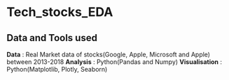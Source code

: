 # Tech_stocks_EDA

Data and Tools used
--
**Data**          : Real Market data of stocks(Google, Apple, Microsoft and Apple) between 2013-2018
**Analysis**      : Python(Pandas and Numpy)
**Visualisation** : Python(Matplotlib, Plotly, Seaborn)
